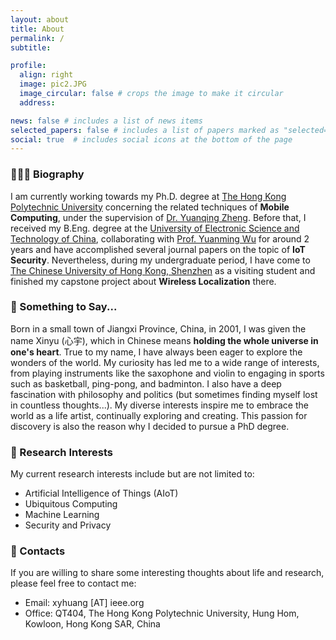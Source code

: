 ```yaml
---
layout: about
title: About
permalink: /
subtitle:

profile:
  align: right
  image: pic2.JPG
  image_circular: false # crops the image to make it circular
  address:

news: false # includes a list of news items
selected_papers: false # includes a list of papers marked as "selected={true}"
social: true  # includes social icons at the bottom of the page
---
```


### 👨🏻‍🎓 Biography
I am currently working towards my Ph.D. degree at [The Hong Kong Polytechnic University](https://www.polyu.edu.hk/en/) concerning the related techniques of **Mobile Computing**, under the supervision of [Dr. Yuanqing Zheng](https://www4.comp.polyu.edu.hk/~csyqzheng/). Before that, I received my B.Eng. degree at the [University of Electronic Science and Technology of China](https://www.en.uestc.edu.cn/), collaborating with [Prof. Yuanming Wu](https://faculty.uestc.edu.cn/wuyuanming/zh_CN/index/173473/list/index.htm) for around 2 years and have accomplished several journal papers on the topic of **IoT Security**. Nevertheless, during my undergraduate period, I have come to [The Chinese University of Hong Kong, Shenzhen](https://cuhk.edu.cn/en) as a visiting student and finished my capstone project about **Wireless Localization** there.

### 📝 Something to Say...
Born in a small town of Jiangxi Province, China, in 2001, I was given the name Xinyu (心宇), which in Chinese means **holding the whole universe in one's heart**. True to my name, I have always been eager to explore the wonders of the world. My curiosity has led me to a wide range of interests, from playing instruments like the saxophone and violin to engaging in sports such as basketball, ping-pong, and badminton. I also have a deep fascination with philosophy and politics (but sometimes finding myself lost in countless thoughts...). My diverse interests inspire me to embrace the world as a life artist, continually exploring and creating. This passion for discovery is also the reason why I decided to pursue a PhD degree.

### 🧐 Research Interests
My current research interests include but are not limited to:
- Artificial Intelligence of Things (AIoT)
- Ubiquitous Computing
- Machine Learning
- Security and Privacy

### 📧 Contacts
If you are willing to share some interesting thoughts about life and research, please feel free to contact me:
- Email: xyhuang [AT] ieee.org
- Office: QT404, The Hong Kong Polytechnic University, Hung Hom, Kowloon, Hong Kong SAR, China

